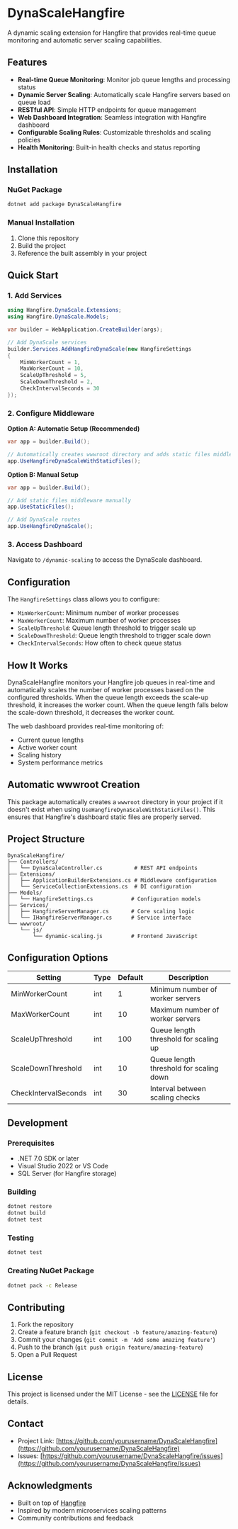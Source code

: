 # DynaScaleHangfire

A dynamic scaling extension for Hangfire that provides real-time queue monitoring and automatic server scaling capabilities.

## Features

- **Real-time Queue Monitoring**: Monitor job queue lengths and processing status
- **Dynamic Server Scaling**: Automatically scale Hangfire servers based on queue load
- **RESTful API**: Simple HTTP endpoints for queue management
- **Web Dashboard Integration**: Seamless integration with Hangfire dashboard
- **Configurable Scaling Rules**: Customizable thresholds and scaling policies
- **Health Monitoring**: Built-in health checks and status reporting

## Installation

### NuGet Package

```bash
dotnet add package DynaScaleHangfire
```

### Manual Installation

1. Clone this repository
2. Build the project
3. Reference the built assembly in your project

## Quick Start

### 1. Add Services

```csharp
using Hangfire.DynaScale.Extensions;
using Hangfire.DynaScale.Models;

var builder = WebApplication.CreateBuilder(args);

// Add DynaScale services
builder.Services.AddHangfireDynaScale(new HangfireSettings
{
    MinWorkerCount = 1,
    MaxWorkerCount = 10,
    ScaleUpThreshold = 5,
    ScaleDownThreshold = 2,
    CheckIntervalSeconds = 30
});
```

### 2. Configure Middleware

**Option A: Automatic Setup (Recommended)**
```csharp
var app = builder.Build();

// Automatically creates wwwroot directory and adds static files middleware
app.UseHangfireDynaScaleWithStaticFiles();
```

**Option B: Manual Setup**
```csharp
var app = builder.Build();

// Add static files middleware manually
app.UseStaticFiles();

// Add DynaScale routes
app.UseHangfireDynaScale();
```

### 3. Access Dashboard

Navigate to `/dynamic-scaling` to access the DynaScale dashboard.

## Configuration

The `HangfireSettings` class allows you to configure:

- `MinWorkerCount`: Minimum number of worker processes
- `MaxWorkerCount`: Maximum number of worker processes  
- `ScaleUpThreshold`: Queue length threshold to trigger scale up
- `ScaleDownThreshold`: Queue length threshold to trigger scale down
- `CheckIntervalSeconds`: How often to check queue status

## How It Works

DynaScaleHangfire monitors your Hangfire job queues in real-time and automatically scales the number of worker processes based on the configured thresholds. When the queue length exceeds the scale-up threshold, it increases the worker count. When the queue length falls below the scale-down threshold, it decreases the worker count.

The web dashboard provides real-time monitoring of:
- Current queue lengths
- Active worker count
- Scaling history
- System performance metrics

## Automatic wwwroot Creation

This package automatically creates a `wwwroot` directory in your project if it doesn't exist when using `UseHangfireDynaScaleWithStaticFiles()`. This ensures that Hangfire's dashboard static files are properly served.

## Project Structure

```
DynaScaleHangfire/
├── Controllers/
│   └── DynaScaleController.cs          # REST API endpoints
├── Extensions/
│   ├── ApplicationBuilderExtensions.cs # Middleware configuration
│   └── ServiceCollectionExtensions.cs  # DI configuration
├── Models/
│   └── HangfireSettings.cs            # Configuration models
├── Services/
│   ├── HangfireServerManager.cs       # Core scaling logic
│   └── IHangfireServerManager.cs      # Service interface
└── wwwroot/
    └── js/
        └── dynamic-scaling.js         # Frontend JavaScript
```

## Configuration Options

| Setting | Type | Default | Description |
|---------|------|---------|-------------|
| MinWorkerCount | int | 1 | Minimum number of worker servers |
| MaxWorkerCount | int | 10 | Maximum number of worker servers |
| ScaleUpThreshold | int | 100 | Queue length threshold for scaling up |
| ScaleDownThreshold | int | 10 | Queue length threshold for scaling down |
| CheckIntervalSeconds | int | 30 | Interval between scaling checks |

## Development

### Prerequisites

- .NET 7.0 SDK or later
- Visual Studio 2022 or VS Code
- SQL Server (for Hangfire storage)

### Building

```bash
dotnet restore
dotnet build
dotnet test
```

### Testing

```bash
dotnet test
```

### Creating NuGet Package

```bash
dotnet pack -c Release
```

## Contributing

1. Fork the repository
2. Create a feature branch (`git checkout -b feature/amazing-feature`)
3. Commit your changes (`git commit -m 'Add some amazing feature'`)
4. Push to the branch (`git push origin feature/amazing-feature`)
5. Open a Pull Request

## License

This project is licensed under the MIT License - see the [LICENSE](LICENSE) file for details.

## Contact

- Project Link: [https://github.com/yourusername/DynaScaleHangfire](https://github.com/yourusername/DynaScaleHangfire)
- Issues: [https://github.com/yourusername/DynaScaleHangfire/issues](https://github.com/yourusername/DynaScaleHangfire/issues)

## Acknowledgments

- Built on top of [Hangfire](https://www.hangfire.io/)
- Inspired by modern microservices scaling patterns
- Community contributions and feedback 